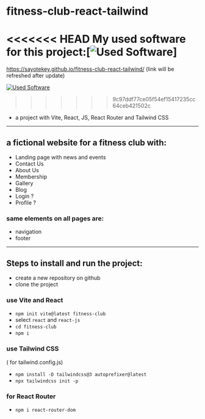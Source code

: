 # fitness-club-react-tailwind

<<<<<<< HEAD
My used software for this project:[![Used Software](https://skillicons.dev/icons?i=vite,react,tailwind)]
=======
https://sayotekey.github.io/fitness-club-react-tailwind/ (link will be refreshed after update)

[![Used Software](https://skillicons.dev/icons?i=vite,react,js,tailwind)](https://skillicons.dev)

> > > > > > > 9c97ddf77ce05f54ef15417235cc64ceb421502c

- a project with Vite, React, JS, React Router and Tailwind CSS

---

## a fictional website for a fitness club with:

- Landing page with news and events
- Contact Us
- About Us
- Membership
- Gallery
- Blog
- Login ?
- Profile ?

### same elements on all pages are:

- navigation
- footer

---

## Steps to install and run the project:

- create a new repository on github
- clone the project

### use Vite and React

- `npm init vite@latest fitness-club`
- select `react` and `react-js`
- `cd fitness-club`
- `npm i`

### use Tailwind CSS

( for tailwind.config.js)

- `npm install -D tailwindcss@3 autoprefixer@latest`
- `npx tailwindcss init -p`

### for React Router

- `npm i react-router-dom`
